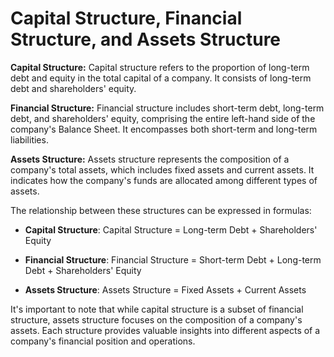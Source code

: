# Capital Structure, Financial Structure, and Assets Structure

**Capital Structure:** Capital structure refers to the proportion of long-term debt and equity in the total capital of a company. It consists of long-term debt and shareholders' equity.

**Financial Structure:** Financial structure includes short-term debt, long-term debt, and shareholders' equity, comprising the entire left-hand side of the company's Balance Sheet. It encompasses both short-term and long-term liabilities.

**Assets Structure:** Assets structure represents the composition of a company's total assets, which includes fixed assets and current assets. It indicates how the company's funds are allocated among different types of assets.

The relationship between these structures can be expressed in formulas:

- **Capital Structure**: Capital Structure = Long-term Debt + Shareholders' Equity

- **Financial Structure**: Financial Structure = Short-term Debt + Long-term Debt + Shareholders' Equity

- **Assets Structure**: Assets Structure = Fixed Assets + Current Assets

It's important to note that while capital structure is a subset of financial structure, assets structure focuses on the composition of a company's assets. Each structure provides valuable insights into different aspects of a company's financial position and operations.